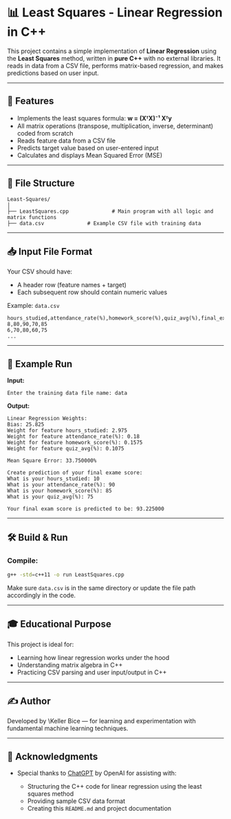 # 📊 Least Squares - Linear Regression in C++

This project contains a simple implementation of **Linear Regression** using the **Least Squares** method, written in **pure C++** with no external libraries. It reads in data from a CSV file, performs matrix-based regression, and makes predictions based on user input.

---

## 🚀 Features

* Implements the least squares formula:
  **w = (XᵀX)⁻¹ Xᵀy**
* All matrix operations (transpose, multiplication, inverse, determinant) coded from scratch
* Reads feature data from a CSV file
* Predicts target value based on user-entered input
* Calculates and displays Mean Squared Error (MSE)

---

## 📂 File Structure

```
Least-Squares/
│
├── LeastSquares.cpp              # Main program with all logic and matrix functions
├── data.csv              # Example CSV file with training data
```

---

## 📥 Input File Format

Your CSV should have:

* A header row (feature names + target)
* Each subsequent row should contain numeric values

Example: `data.csv`

```
hours_studied,attendance_rate(%),homework_score(%),quiz_avg(%),final_exam_score
8,80,90,70,85
6,70,80,60,75
...
```

---

## 🧪 Example Run

**Input:**

```
Enter the training data file name: data
```

**Output:**

```
Linear Regression Weights:
Bias: 25.825
Weight for feature hours_studied: 2.975
Weight for feature attendance_rate(%): 0.18
Weight for feature homework_score(%): 0.1575
Weight for feature quiz_avg(%): 0.1075

Mean Square Error: 33.750000%

Create prediction of your final exame score:
What is your hours_studied: 10
What is your attendance_rate(%): 90
What is your homework_score(%): 85
What is your quiz_avg(%): 75

Your final exam score is predicted to be: 93.225000
```

---

## 🛠️ Build & Run

### Compile:

```bash
g++ -std=c++11 -o run LeastSquares.cpp
```

Make sure `data.csv` is in the same directory or update the file path accordingly in the code.

---

## 🎓 Educational Purpose

This project is ideal for:

* Learning how linear regression works under the hood
* Understanding matrix algebra in C++
* Practicing CSV parsing and user input/output in C++

---

## ✍️ Author

Developed by \Keller Bice — for learning and experimentation with fundamental machine learning techniques.

---

## 🙏 Acknowledgments

* Special thanks to [ChatGPT](https://openai.com/chatgpt) by OpenAI for assisting with:

  * Structuring the C++ code for linear regression using the least squares method
  * Providing sample CSV data format
  * Creating this `README.md` and project documentation
